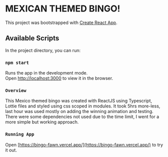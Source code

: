 # MEXICAN THEMED BINGO!

This project was bootstrapped with [Create React App](https://github.com/facebook/create-react-app).

## Available Scripts

In the project directory, you can run:

### `npm start`

Runs the app in the development mode.\
Open [http://localhost:3000](http://localhost:3000) to view it in the browser.

### `Overview`

This Mexico themed bingo was created with ReactJS using Typescript, Lottie files and styled using css scoped in modules. It took 5hrs more-less, last hour was used mostly on adding the winning animation and testing. There were some dependencies not used due to the time limit, I went for a more simple but working approach.

### `Running App`
Open [https://bingo-fawn.vercel.app/](https://bingo-fawn.vercel.app/) to try it out.